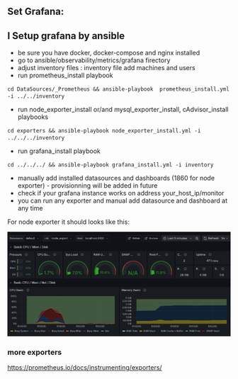 ## Set Grafana:

## I Setup grafana by ansible

- be sure you have docker, docker-compose and nginx installed
- go to ansible/observability/metrics/grafana firectory
- adjust inventory files : inventory file add machines and users
- run prometheus_install playbook

```shell
cd DataSources/_Prometheus && ansible-playbook  prometheus_install.yml -i ../../inventory
```

- run node_exporter_install or/and mysql_exporter_install, cAdvisor_install playbooks

```shell
cd exporters && ansible-playbook node_exporter_install.yml -i ../../../inventory
```

- run grafana_install playbook

```shell
cd ../../../ && ansible-playbook grafana_install.yml -i inventory
```
- manually add installed datasources and dashboards (1860 for node exporter) - provisionning will be added in future
- check if your grafana instance works on address your_host_ip/monitor
- you can run any exporter and manual add datasource and dashboard at any time

For node exporter it should looks like this:

![alt text](./docs/node_exporter.png)


### more exporters 
https://prometheus.io/docs/instrumenting/exporters/
